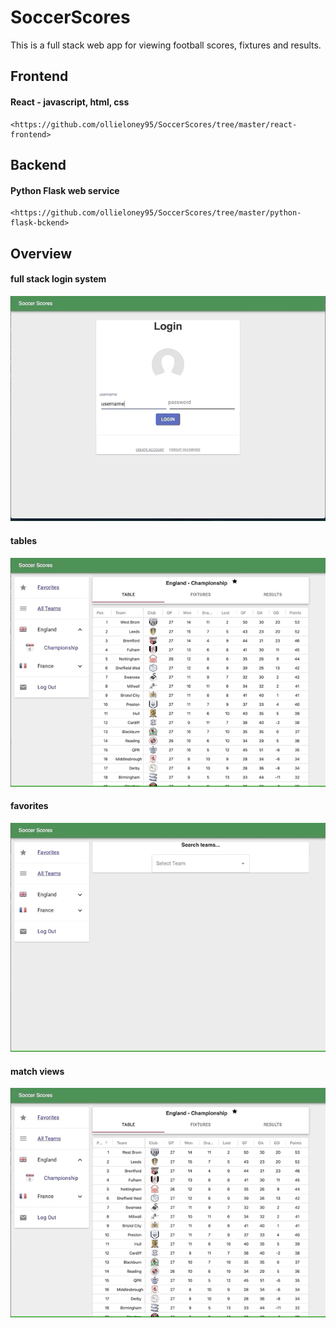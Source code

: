 # SoccerScores
This is a full stack web app for viewing football scores, fixtures and results.

## Frontend
#### React - javascript, html, css

    <https://github.com/ollieloney95/SoccerScores/tree/master/react-frontend>


## Backend
#### Python Flask web service

    <https://github.com/ollieloney95/SoccerScores/tree/master/python-flask-bckend>


## Overview
#### full stack login system
![](gifs/loginSystem.gif)

#### tables
![](gifs/tables.gif)

#### favorites
![](gifs/favorites.gif)

#### match views
![](gifs/matchView.gif)

